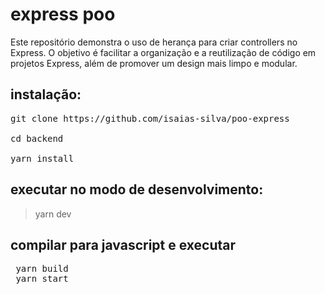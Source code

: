 # express poo

Este repositório demonstra o uso de herança para criar controllers no Express. O objetivo é facilitar a organização e a reutilização de código em projetos Express, além de promover um design mais limpo e modular.

## instalação:
<pre>git clone https://github.com/isaias-silva/poo-express

cd backend

yarn install
</pre>
## executar no modo de desenvolvimento:
> yarn dev

## compilar para javascript e executar
 <pre>
 yarn build
 yarn start
 </pre>